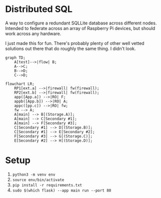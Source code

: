 # Distributed SQL

A way to configure a redundant SQLLite database across different nodes.
Intended to federate across an array of Raspberry Pi devices, but should
work across any hardware.

I just made this for fun. There's probably plenty of other well vetted
solutions out there that do roughly the same thing. I didn't look. 

```mermaid
graph TD;
    A[test]-->|flow| B;
    A-->C;
    B-->D;
    C-->D;
```

```mermaid
flowchart LR;
    RP1[ext.a] -->|firewall| fw(firewall);
    RP2[ext.b] -->|firewall| fw(firewall);
    app([App.a]) -->|RO| F;
    appb([App.b]) -->|RO| A;
    appc([pp.c]) -->|RO| fw;
    fw --> A;
    A[main] --> B[(Storage.A)];
    A[main] --> C[Secondary #1];
    A[main] --> F[Secondary #3];
    C[Secondary #1] --> D[(Storage.B)];
    C[Secondary #1] --> E[Secondary #2];
    F[Secondary #3] --> G[(Storage.C)];
    E[Secondary #2] --> H[(Storage.D)];
```

# Setup

1. `python3 -m venv env`
1. `source env/bin/activate`
1. `pip install -r requirements.txt`
1. `sudo $(which flask) --app main run --port 80`
